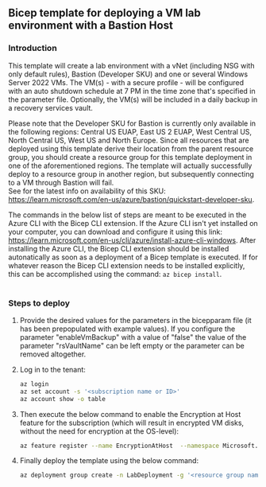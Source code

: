 ## Bicep template for deploying a VM lab environment with a Bastion Host

### Introduction
This template will create a lab environment with a vNet (including NSG with only default rules), Bastion (Developer SKU) and one or several Windows Server 2022 VMs. The VM(s) - with a secure profile - will be configured with an auto shutdown schedule at 7 PM in the time zone that's specified in the parameter file. Optionally, the VM(s) will be included in a daily backup in a recovery services vault.

Please note that the Developer SKU for Bastion is currently only available in the following regions: Central US EUAP, East US 2 EUAP, West Central US, North Central US, West US and North Europe. Since all resources that are deployed using this template derive their location from the parent resource group, you should create a resource group for this template deployment in one of the aforementioned regions. The template will actually successfully deploy to a resource group in another region, but subsequently connecting to a VM through Bastion will fail.  
See for the latest info on availability of this SKU: https://learn.microsoft.com/en-us/azure/bastion/quickstart-developer-sku.

The commands in the below list of steps are meant to be executed in the Azure CLI with the Bicep CLI extension. If the Azure CLI isn't yet installed on your computer, you can download and configure it using this link: https://learn.microsoft.com/en-us/cli/azure/install-azure-cli-windows. After installing the Azure CLI, the Bicep CLI extension should be installed autonatically as soon as a deployment of a Bicep template is executed. If for whatever reason the Bicep CLI extension needs to be installed explicitly, this can be accomplished using the command: `az bicep install`.
<br />
<br />

### Steps to deploy
1. Provide the desired values for the parameters in the bicepparam file (it has been prepopulated with example values). If you configure the parameter "enableVmBackup" with a value of "false" the value of the parameter "rsVaultName" can be left empty or the parameter can be removed altogether.

2. Log in to the tenant:
   ```bash
   az login
   az set account -s '<subscription name or ID>'
   az account show -o table
   ```
3. Then execute the below command to enable the Encryption at Host feature for the subscription (which will result in encrypted VM disks, without the need for encryption at the OS-level):
   ```bash
   az feature register --name EncryptionAtHost  --namespace Microsoft.Compute
   ```
4. Finally deploy the template using the below command:
   ```bash
   az deployment group create -n LabDeployment -g '<resource group name>' -f ./main.bicep -p ./main.bicepparam -c -r ResourceIdOnly -o table
   ```
   
